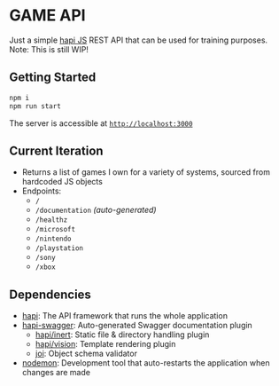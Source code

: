 # GAME API
Just a simple [hapi JS](https://hapi.dev/) REST API that can be used for training purposes.
Note: This is still WIP!

## Getting Started
```bash
npm i
npm run start
```
The server is accessible at [`http://localhost:3000`](http://localhost:3000)

## Current Iteration
- Returns a list of games I own for a variety of systems, sourced from hardcoded JS objects
- Endpoints:
    - `/`
    - `/documentation` _(auto-generated)_
    - `/healthz`
    - `/microsoft`
    - `/nintendo`
    - `/playstation`
    - `/sony`
    - `/xbox`

## Dependencies
- [hapi](https://hapi.dev/): The API framework that runs the whole application
- [hapi-swagger](https://github.com/glennjones/hapi-swagger): Auto-generated Swagger documentation plugin
    - [hapi/inert](https://hapi.dev/family/inert): Static file & directory handling plugin
    - [hapi/vision](https://hapi.dev/family/vision): Template rendering plugin
    - [joi](https://joi.dev/): Object schema validator
- [nodemon](https://nodemon.io/): Development tool that auto-restarts the application when changes are made